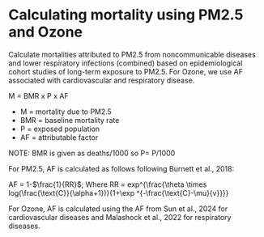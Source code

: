 # Calculating mortality using PM2.5 and Ozone

Calculate mortalities attributed to PM2.5 from noncommunicable diseases and lower respiratory infections (combined) based on epidemiological cohort studies of long-term exposure to PM2.5. For Ozone, we use AF associated with cardiovascular and respiratory disease.

M = BMR x P x AF

- M = mortality due to PM2.5
- BMR = baseline mortality rate
- P = exposed population
- AF = attributable factor

NOTE: BMR is given as deaths/1000 so P= P/1000

For PM2.5, AF is calculated as follows following Burnett et al., 2018:

AF = 1-$\frac{1}{RR}$; Where RR = exp^{\frac{\theta \times log(\frac{\text{C}}{\alpha+1})}{1+\exp ^{-\frac{\text{C}-\mu}{v}}}}

For Ozone, AF is calculated using the AF from Sun et al., 2024 for cardiovascular diseases and Malashock et al., 2022 for respiratory diseases.
